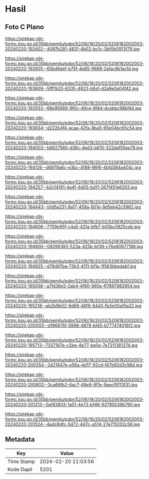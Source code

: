 # Hasil

## Foto C Plano

https://sirekap-obj-formc.kpu.go.id/35bb/pemilu/pdpr/52/06/18/20/02/5206182002003-20240220-192402--4097b281-4831-4b02-bc1c-3bf0b0913f79.jpg

https://sirekap-obj-formc.kpu.go.id/35bb/pemilu/pdpr/52/06/18/20/02/5206182002003-20240220-192605--65bd6def-b75f-4e85-9668-2a1ac8b1acfd.jpg

https://sirekap-obj-formc.kpu.go.id/35bb/pemilu/pdpr/52/06/18/20/02/5206182002003-20240220-193609--5fff1b25-6335-4923-b6a1-d2a9e0a04f42.jpg

https://sirekap-obj-formc.kpu.go.id/35bb/pemilu/pdpr/52/06/18/20/02/5206182002003-20240220-192933--68e95689-9f0c-49ce-9f4d-dcebbc98bf44.jpg

https://sirekap-obj-formc.kpu.go.id/35bb/pemilu/pdpr/52/06/18/20/02/5206182002003-20240220-193834--d222b4f4-acaa-42fa-8ba5-65e04bc65c54.jpg

https://sirekap-obj-formc.kpu.go.id/35bb/pemilu/pdpr/52/06/18/20/02/5206182002003-20240220-194003--b6627560-d36c-4ed3-b610-322daf55ee79.jpg

https://sirekap-obj-formc.kpu.go.id/35bb/pemilu/pdpr/52/06/18/20/02/5206182002003-20240220-194126--d6979a6c-e3bc-4f88-96f6-4bfd384a404c.jpg

https://sirekap-obj-formc.kpu.go.id/35bb/pemilu/pdpr/52/06/18/20/02/5206182002003-20240220-194257--b2c14191-4a4f-4d05-bd11-267f451e6303.jpg

https://sirekap-obj-formc.kpu.go.id/35bb/pemilu/pdpr/52/06/18/20/02/5206182002003-20240220-194443--b1d5a231-9a17-458a-801e-9d5eb42c5982.jpg

https://sirekap-obj-formc.kpu.go.id/35bb/pemilu/pdpr/52/06/18/20/02/5206182002003-20240220-194606--7759e95f-c4a5-42fa-bfb7-b05bc5625ceb.jpg

https://sirekap-obj-formc.kpu.go.id/35bb/pemilu/pdpr/52/06/18/20/02/5206182002003-20240220-194800--09296383-523a-425b-bf39-c76e80877188.jpg

https://sirekap-obj-formc.kpu.go.id/35bb/pemilu/pdpr/52/06/18/20/02/5206182002003-20240220-194925--d79d97ba-73b3-4111-bf1a-1f563bbedabf.jpg

https://sirekap-obj-formc.kpu.go.id/35bb/pemilu/pdpr/52/06/18/20/02/5206182002003-20240220-195058--a7fd36e5-2ab4-4f60-965e-ff7897983954.jpg

https://sirekap-obj-formc.kpu.go.id/35bb/pemilu/pdpr/52/06/18/20/02/5206182002003-20240220-195218--ab2b9b02-9d68-48f8-84d3-fb3e00af0a32.jpg

https://sirekap-obj-formc.kpu.go.id/35bb/pemilu/pdpr/52/06/18/20/02/5206182002003-20240220-200003--d196876f-5998-4879-bf45-b777474016f2.jpg

https://sirekap-obj-formc.kpu.go.id/35bb/pemilu/pdpr/52/06/18/20/02/5206182002003-20240220-195713--7337167e-c2be-4b77-be5e-7e7211381274.jpg

https://sirekap-obj-formc.kpu.go.id/35bb/pemilu/pdpr/52/06/18/20/02/5206182002003-20240220-200354--3421647e-e56a-4d17-92cd-f47b92d3c96d.jpg

https://sirekap-obj-formc.kpu.go.id/35bb/pemilu/pdpr/52/06/18/20/02/5206182002003-20240220-200802--3ca66fb2-6ac7-48e9-9f1e-9aecf9113f31.jpg

https://sirekap-obj-formc.kpu.go.id/35bb/pemilu/pdpr/52/06/18/20/02/5206182002003-20240220-201213--0af83833-1a01-4e73-b146-92795039b790.jpg

https://sirekap-obj-formc.kpu.go.id/35bb/pemilu/pdpr/52/06/18/20/02/5206182002003-20240220-201524--4adc8dfc-5d72-447c-a514-27e715202c56.jpg


## Metadata

| Key        | Value               |
| ---------- | ------------------- |
| Time Stamp | 2024-02-20 21:03:56 |
| Kode Dapil | 5201                |




